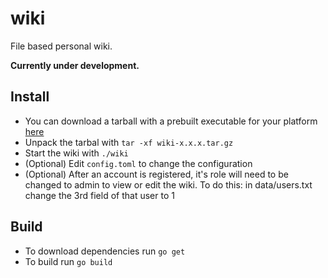 # wiki
File based personal wiki.

**Currently under development.**


## Install
- You can download a tarball with a prebuilt executable for your platform [here](https://github.com/BenDoan/wiki/releases)
- Unpack the tarbal with ```tar -xf wiki-x.x.x.tar.gz```
- Start the wiki with ```./wiki```
- (Optional) Edit ```config.toml``` to change the configuration
- (Optional) After an account is registered, it's role will need to be changed to admin to view or edit the wiki. To do this: in data/users.txt change the 3rd field of that user to 1

## Build
- To download dependencies run ```go get```
- To build run ```go build```
